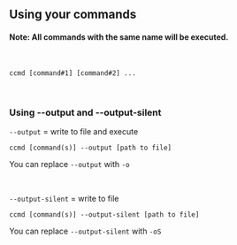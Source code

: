 ## Using your commands
#### Note: All commands with the same name will be executed.

<br>

```
ccmd [command#1] [command#2] ...
```

<br>

### Using --output and --output-silent

`--output` = write to file and execute

```
ccmd [command(s)] --output [path to file]
```
You can replace `--output` with `-o`

<br>

`--output-silent` = write to file

```
ccmd [command(s)] --output-silent [path to file]
```

You can replace `--output-silent` with `-oS`
